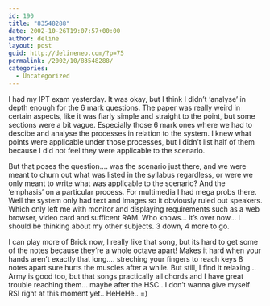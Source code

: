 ```yaml
---
id: 190
title: "83548288"
date: 2002-10-26T19:07:57+00:00
author: deline
layout: post
guid: http://delineneo.com/?p=75
permalink: /2002/10/83548288/
categories:
  - Uncategorized
---
```

I had my IPT exam yesterday. It was okay, but I think I didn&#8217;t &#8216;analyse&#8217; in depth enough for the 6 mark questions. The paper was really weird in certain aspects, like it was fiarly simple and straight to the point, but some sections were a bit vague. Especially those 6 mark ones where we had to descibe and analyse the processes in relation to the system. I knew what points were applicable under those processes, but I didn&#8217;t list half of them because I did not feel they were applicable to the scenario.
  
But that poses the question&#8230;. was the scenario just there, and we were meant to churn out what was listed in the syllabus regardless, or were we only meant to write what was applicable to the scenario? And the &#8217;emphasis&#8217; on a particular process. For multimedia I had mega probs there. Well the system only had text and images so it obviously ruled out speakers. Which only left me with monitor and displaying requirements such as a web browser, video card and sufficent RAM. Who knows&#8230; it&#8217;s over now&#8230; I should be thinking about my other subjects. 3 down, 4 more to go.
  
I can play more of Brick now, I really like that song, but its hard to get some of the notes because they&#8217;re a whole octave apart! Makes it hard when your hands aren&#8217;t exactly that long&#8230;. streching your fingers to reach keys 8 notes apart sure hurts the muscles after a while. But still, I find it relaxing&#8230; Army is good too, but that songs practically all chords and I have great trouble reaching them&#8230; maybe after the HSC.. I don&#8217;t wanna give myself RSI right at this moment yet.. HeHeHe.. =)